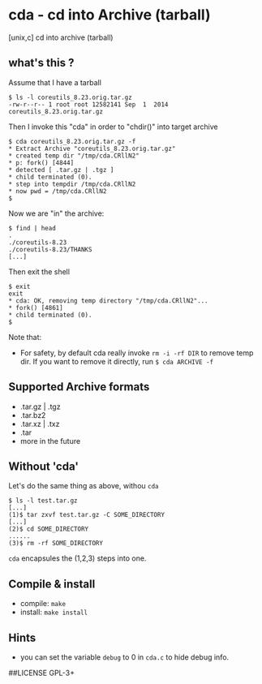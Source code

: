 # cda - cd into Archive (tarball)
[unix,c] cd into archive (tarball)

## what's this ?
Assume that I have a tarball
```shell
$ ls -l coreutils_8.23.orig.tar.gz 
-rw-r--r-- 1 root root 12582141 Sep  1  2014 coreutils_8.23.orig.tar.gz
```
Then I invoke this "cda" in order to "chdir()" into target archive
```shell
$ cda coreutils_8.23.orig.tar.gz -f
* Extract Archive "coreutils_8.23.orig.tar.gz"
* created temp dir "/tmp/cda.CRllN2"
* p: fork() [4844]
* detected [ .tar.gz | .tgz ]
* child terminated (0).
* step into tempdir /tmp/cda.CRllN2
* now pwd = /tmp/cda.CRllN2
$ 
```
Now we are "in" the archive:
```shell
$ find | head
.
./coreutils-8.23
./coreutils-8.23/THANKS
[...]
```
Then exit the shell
```
$ exit
exit
* cda: OK, removing temp directory "/tmp/cda.CRllN2"...
* fork() [4861]
* child terminated (0).
$ 
```
Note that:
* For safety, by default cda really invoke `rm -i -rf DIR` to remove temp dir.
  If you want to remove it directly, run `$ cda ARCHIVE -f`

## Supported Archive formats  
* .tar.gz | .tgz
* .tar.bz2
* .tar.xz | .txz
* .tar
* more in the future

## Without 'cda'
Let's do the same thing as above, withou `cda`
```shell
$ ls -l test.tar.gz
[...]
(1)$ tar zxvf test.tar.gz -C SOME_DIRECTORY
[...]
(2)$ cd SOME_DIRECTORY
......
(3)$ rm -rf SOME_DIRECTORY
```
`cda` encapsules the (1,2,3) steps into one.

## Compile & install
* compile: `make`
* install: `make install`

## Hints
* you can set the variable `debug` to 0 in `cda.c` to hide debug info.

##LICENSE
GPL-3+

